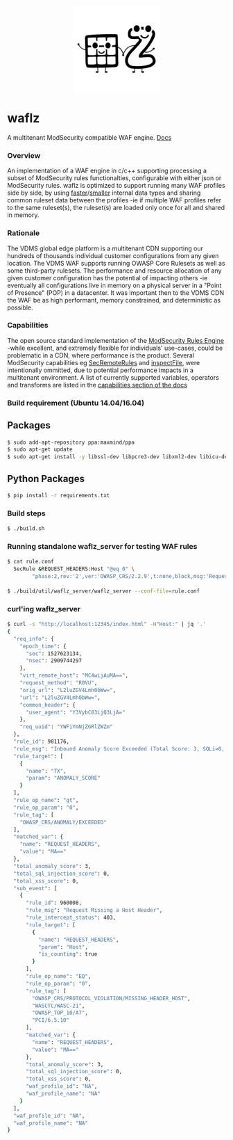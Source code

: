 
<p align="center">
<img src="/docs/_images/waflz_white.svg" title="waflz" width="200"/>
</p>

# waflz
A multitenant ModSecurity compatible WAF engine. [Docs](https://verizondigital.github.io/waflz/ "waflz docs")

### Overview
An implementation of a WAF engine in c/c++ supporting processing a subset of ModSecurity rules functionalties, configurable with either json or ModSecurity rules.  waflz is optimized to support running many WAF profiles side by side, by using [faster](https://github.com/VerizonDigital/waflz/blob/master/src/op/nms.h "IP tree")/[smaller](https://github.com/VerizonDigital/waflz/blob/master/src/op/ac.h "Aho–Corasick") internal data types and sharing common ruleset data between the profiles -ie if multiple WAF profiles refer to the same ruleset(s), the ruleset(s) are loaded only once for all and shared in memory.

### Rationale
The VDMS global edge platform is a multitenant CDN supporting our hundreds of thousands individual customer configurations from any given location.  The VDMS WAF supports running OWASP Core Rulesets as well as some third-party rulesets.  The performance and resource allocation of any given customer configuration has the potential of impacting others -ie eventually all configurations live in memory on a physical server in a "Point of Presence" (POP) in a datacenter.  It was important then to the VDMS CDN the WAF be as high performant, memory constrained, and deterministic as possible.

### Capabilities
The open source standard implementation of the [ModSecurity Rules Engine](https://github.com/SpiderLabs/ModSecurity "ModSecurity") -while excellent, and extremely flexible for individuals' use-cases, could be problematic in a CDN, where performance is the product.  Several ModSecurity capabilities eg [SecRemoteRules](https://github.com/SpiderLabs/ModSecurity/wiki/Reference-Manual-%28v2.x%29#SecRemoteRules "SecRemoteRules") and [inspectFile](https://github.com/SpiderLabs/ModSecurity/wiki/Reference-Manual-%28v2.x%29#inspectFile "inspectFile"), were intentionally ommitted, due to potential performance impacts in a multitenant environment.  A list of currently supported variables, operators and transforms are listed in the [capabilities section of the docs](https://verizondigital.github.io/waflz/capabilities "waflz capabilities")

### Build requirement (Ubuntu 14.04/16.04)

## Packages

```sh
$ sudo add-apt-repository ppa:maxmind/ppa
$ sudo apt-get update
$ sudo apt-get install -y libssl-dev libpcre3-dev libxml2-dev libicu-dev protobuf-compiler libprotobuf-dev python-pip libmaxminddb0 libmaxminddb-dev
```

## Python Packages
```sh
$ pip install -r requirements.txt
```

### Build steps

```sh
$ ./build.sh
```

### Running standalone waflz_server for testing WAF rules

```sh
$ cat rule.conf
  SecRule &REQUEST_HEADERS:Host "@eq 0" \
        "phase:2,rev:'2',ver:'OWASP_CRS/2.2.9',t:none,block,msg:'Request Missing a Host Header',id:'960008',tag:'OWASP_CRS/PROTOCOL_VIOLATION/MISSING_HEADER_HOST',tag:'WASCTC/WASC-21',tag:'OWASP_TOP_10/A7',tag:'PCI/6.5.10',severity:'4',setvar:'tx.msg=%{rule.msg}',setvar:tx.anomaly_score=+%{tx.warning_anomaly_score},setvar:tx.%{rule.id}-OWASP_CRS/PROTOCOL_VIOLATION/MISSING_HEADER-%{matched_var_name}=%{matched_var}"

$ ./build/util/waflz_server/waflz_server --conf-file=rule.conf

```

### curl'ing waflz_server

```sh
$ curl -s "http://localhost:12345/index.html" -H"Host:" | jq '.'
{
  "req_info": {
    "epoch_time": {
      "sec": 1527623134,
      "nsec": 2909744297
    },
    "virt_remote_host": "MC4wLjAuMA==",
    "request_method": "R0VU",
    "orig_url": "L2luZGV4Lmh0bWw=",
    "url": "L2luZGV4Lmh0bWw=",
    "common_header": {
      "user_agent": "Y3VybC83LjQ3LjA="
    },
    "req_uuid": "YWFiYmNjZGRlZWZm"
  },
  "rule_id": 981176,
  "rule_msg": "Inbound Anomaly Score Exceeded (Total Score: 3, SQLi=0, XSS=0): Last Matched Message: Request Missing a Host Header",
  "rule_target": [
    {
      "name": "TX",
      "param": "ANOMALY_SCORE"
    }
  ],
  "rule_op_name": "gt",
  "rule_op_param": "0",
  "rule_tag": [
    "OWASP_CRS/ANOMALY/EXCEEDED"
  ],
  "matched_var": {
    "name": "REQUEST_HEADERS",
    "value": "MA=="
  },
  "total_anomaly_score": 3,
  "total_sql_injection_score": 0,
  "total_xss_score": 0,
  "sub_event": [
    {
      "rule_id": 960008,
      "rule_msg": "Request Missing a Host Header",
      "rule_intercept_status": 403,
      "rule_target": [
        {
          "name": "REQUEST_HEADERS",
          "param": "Host",
          "is_counting": true
        }
      ],
      "rule_op_name": "EQ",
      "rule_op_param": "0",
      "rule_tag": [
        "OWASP_CRS/PROTOCOL_VIOLATION/MISSING_HEADER_HOST",
        "WASCTC/WASC-21",
        "OWASP_TOP_10/A7",
        "PCI/6.5.10"
      ],
      "matched_var": {
        "name": "REQUEST_HEADERS",
        "value": "MA=="
      },
      "total_anomaly_score": 3,
      "total_sql_injection_score": 0,
      "total_xss_score": 0,
      "waf_profile_id": "NA",
      "waf_profile_name": "NA"
    }
  ],
  "waf_profile_id": "NA",
  "waf_profile_name": "NA"
}

```

